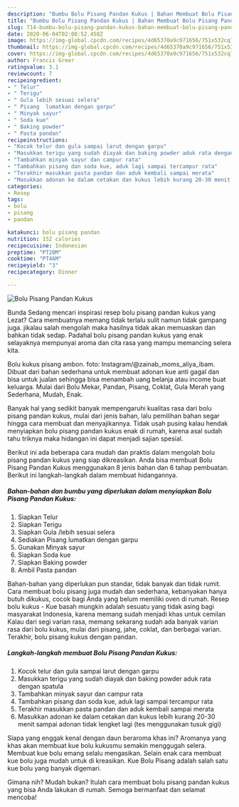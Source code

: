 ```yaml
---
description: "Bumbu Bolu Pisang Pandan Kukus | Bahan Membuat Bolu Pisang Pandan Kukus Yang Sempurna"
title: "Bumbu Bolu Pisang Pandan Kukus | Bahan Membuat Bolu Pisang Pandan Kukus Yang Sempurna"
slug: 714-bumbu-bolu-pisang-pandan-kukus-bahan-membuat-bolu-pisang-pandan-kukus-yang-sempurna
date: 2020-06-04T02:08:52.458Z
image: https://img-global.cpcdn.com/recipes/4d65370a9c971656/751x532cq70/bolu-pisang-pandan-kukus-foto-resep-utama.jpg
thumbnail: https://img-global.cpcdn.com/recipes/4d65370a9c971656/751x532cq70/bolu-pisang-pandan-kukus-foto-resep-utama.jpg
cover: https://img-global.cpcdn.com/recipes/4d65370a9c971656/751x532cq70/bolu-pisang-pandan-kukus-foto-resep-utama.jpg
author: Francis Greer
ratingvalue: 3.1
reviewcount: 7
recipeingredient:
- " Telur"
- " Terigu"
- " Gula lebih sesuai selera"
- " Pisang  lumatkan dengan garpu"
- " Minyak sayur"
- " Soda kue"
- " Baking powder"
- " Pasta pandan"
recipeinstructions:
- "Kocok telur dan gula sampai larut dengan garpu"
- "Masukkan terigu yang sudah diayak dan baking powder aduk rata dengan spatula"
- "Tambahkan minyak sayur dan campur rata"
- "Tambahkan pisang dan soda kue, aduk lagi sampai tercampur rata"
- "Terakhir masukkan pasta pandan dan aduk kembali sampai merata"
- "Masukkan adonan ke dalam cetakan dan kukus lebih kurang 20-30 menit sampai adonan tidak lengket lagi (tes menggunakan tusuk gigi)"
categories:
- Resep
tags:
- bolu
- pisang
- pandan

katakunci: bolu pisang pandan 
nutrition: 152 calories
recipecuisine: Indonesian
preptime: "PT20M"
cooktime: "PT46M"
recipeyield: "3"
recipecategory: Dinner

---
```



![Bolu Pisang Pandan Kukus](https://img-global.cpcdn.com/recipes/4d65370a9c971656/751x532cq70/bolu-pisang-pandan-kukus-foto-resep-utama.jpg)

Bunda Sedang mencari inspirasi resep bolu pisang pandan kukus yang Lezat? Cara membuatnya memang tidak terlalu sulit namun tidak gampang juga. jikalau salah mengolah maka hasilnya tidak akan memuaskan dan bahkan tidak sedap. Padahal bolu pisang pandan kukus yang enak selayaknya mempunyai aroma dan cita rasa yang mampu memancing selera kita.

Bolu kukus pisang ambon. foto: Instagram/@zainab_moms_aliya_ibam. Dibuat dari bahan sederhana untuk membuat adonan kue anti gagal dan bisa untuk jualan sehingga bisa menambah uang belanja atau income buat keluarga. Mulai dari Bolu Mekar, Pandan, Pisang, Coklat, Gula Merah yang Sederhana, Mudah, Enak.

Banyak hal yang sedikit banyak mempengaruhi kualitas rasa dari bolu pisang pandan kukus, mulai dari jenis bahan, lalu pemilihan bahan segar hingga cara membuat dan menyajikannya. Tidak usah pusing kalau hendak menyiapkan bolu pisang pandan kukus enak di rumah, karena asal sudah tahu triknya maka hidangan ini dapat menjadi sajian spesial.


Berikut ini ada beberapa cara mudah dan praktis dalam mengolah bolu pisang pandan kukus yang siap dikreasikan. Anda bisa membuat Bolu Pisang Pandan Kukus menggunakan 8 jenis bahan dan 6 tahap pembuatan. Berikut ini langkah-langkah dalam membuat hidangannya.

<!--inarticleads1-->

##### Bahan-bahan dan bumbu yang diperlukan dalam menyiapkan Bolu Pisang Pandan Kukus:

1. Siapkan  Telur
1. Siapkan  Terigu
1. Siapkan  Gula /lebih sesuai selera
1. Sediakan  Pisang  lumatkan dengan garpu
1. Gunakan  Minyak sayur
1. Siapkan  Soda kue
1. Siapkan  Baking powder
1. Ambil  Pasta pandan


Bahan-bahan yang diperlukan pun standar, tidak banyak dan tidak rumit. Cara membuat bolu pisang juga mudah dan sederhana, kebanyakan hanya butuh dikukus, cocok bagi Anda yang belum memiliki oven di rumah. Resep bolu kukus - Kue basah mungkin adalah sesuatu yang tidak asing bagi masyarakat Indonesia, karena memang sudah menjadi khas untuk cemilan Kalau dari segi varian rasa, memang sekarang sudah ada banyak varian rasa dari bolu kukus, mulai dari pisang, jahe, coklat, dan berbagai varian. Terakhir, bolu pisang kukus dengan pandan. 

<!--inarticleads2-->

##### Langkah-langkah membuat Bolu Pisang Pandan Kukus:

1. Kocok telur dan gula sampai larut dengan garpu
1. Masukkan terigu yang sudah diayak dan baking powder aduk rata dengan spatula
1. Tambahkan minyak sayur dan campur rata
1. Tambahkan pisang dan soda kue, aduk lagi sampai tercampur rata
1. Terakhir masukkan pasta pandan dan aduk kembali sampai merata
1. Masukkan adonan ke dalam cetakan dan kukus lebih kurang 20-30 menit sampai adonan tidak lengket lagi (tes menggunakan tusuk gigi)


Siapa yang enggak kenal dengan daun beraroma khas ini? Aromanya yang khas akan membuat kue bolu kukusmu semakin menggugah selera. Membuat kue bolu emang selalu mengasikan. Selain enak cara membuat kue bolu juga mudah untuk di kreasikan. Kue Bolu Pisang adalah salah satu kue bolu yang banyak digemari. 

Gimana nih? Mudah bukan? Itulah cara membuat bolu pisang pandan kukus yang bisa Anda lakukan di rumah. Semoga bermanfaat dan selamat mencoba!
